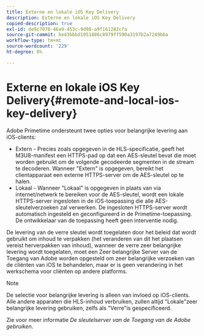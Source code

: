 ```yaml
---
title: Externe en lokale iOS Key Delivery
description: Externe en lokale iOS Key Delivery
copied-description: true
exl-id: de9c7070-46a9-453c-9d98-a9f161282cfa
source-git-commit: be43bbbd1051886c8979ff590a3197b2a7249b6a
workflow-type: tm+mt
source-wordcount: '229'
ht-degree: 0%

---
```


# Externe en lokale iOS Key Delivery{#remote-and-local-ios-key-delivery}

Adobe Primetime ondersteunt twee opties voor belangrijke levering aan iOS-clients:

* Extern - Precies zoals opgegeven in de HLS-specificatie, geeft het M3U8-manifest een HTTPS-pad op dat een AES-sleutel bevat die moet worden gebruikt om de volgende gecodeerde segmenten in de stream te decoderen. Wanneer &quot;Extern&quot; is opgegeven, bereikt het clientapparaat een externe HTTPS-server om de AES-sleutel op te halen.
* Lokaal - Wanneer &quot;Lokaal&quot; is opgegeven in plaats van via internet/netwerk te bereiken voor de AES-sleutel, wordt een lokale HTTPS-server ingesloten in de iOS-toepassing die alle AES-sleutelverzoeken zal verwerken. De ingesloten HTTPS-server wordt automatisch ingesteld en geconfigureerd in de Primetime-toepassing. De ontwikkelaar van de toepassing heeft geen interventie nodig.

De levering van de verre sleutel wordt toegelaten door het beleid dat wordt gebruikt om inhoud te verpakken (het veranderen van dit het plaatsen vereist herverpakken van inhoud), wanneer de verre zeer belangrijke levering wordt toegelaten, moet een Zeer belangrijke Server van de Toegang van Adobe worden opgesteld om zeer belangrijke verzoeken van de cliënten van iOS te behandelen, maar er is geen verandering in het werkschema voor cliënten op andere platforms.

>[!NOTE]
>
>De selectie voor belangrijke levering is alleen van invloed op iOS-clients. Alle andere apparaten die HLS-inhoud verbruiken, zullen altijd &quot;Lokale&quot;zeer belangrijke levering gebruiken, zelfs als &quot;Verre&quot;is gespecificeerd.

Zie voor meer informatie *De sleutelserver van de Toegang van de Adobe gebruiken*.
